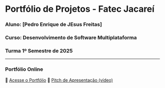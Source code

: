 
# Portfólio de Projetos - Fatec Jacareí #
### Aluno: [Pedro Enrique de JEsus Freitas]
### Curso: Desenvolvimento de Software Multiplataforma 
### Turma 1º Semestre de 2025

---

### Portfólio Online
🔗 [Acesse o Portfólio](https://github.com/fatec-jacarei-dsm-portfolio/ra2581392513030)
🎤 [Pitch de Apresentação (vídeo)](LINK_PARA_VIDEO_NO_TEAMS) 
